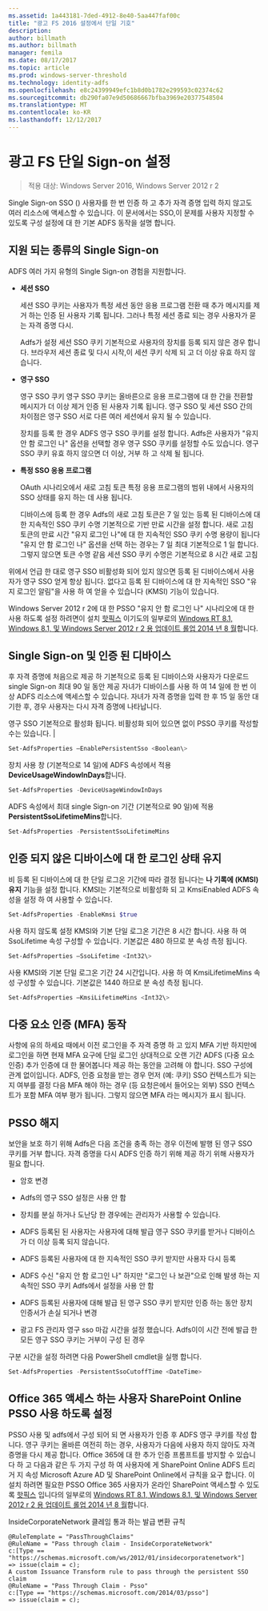 ```yaml
---
ms.assetid: 1a443181-7ded-4912-8e40-5aa447faf00c
title: "광고 FS 2016 설정에서 단일 기호"
description: 
author: billmath
ms.author: billmath
manager: femila
ms.date: 08/17/2017
ms.topic: article
ms.prod: windows-server-threshold
ms.technology: identity-adfs
ms.openlocfilehash: e8c24399949efc1b8d0b1782e299593c02374c62
ms.sourcegitcommit: db290fa07e9d50686667bfba3969e20377548504
ms.translationtype: MT
ms.contentlocale: ko-KR
ms.lasthandoff: 12/12/2017
---
```

# <a name="ad-fs-single-sign-on-settings"></a>광고 FS 단일 Sign-on 설정

>적용 대상: Windows Server 2016, Windows Server 2012 r 2

Single Sign-on SSO () 사용자를 한 번 인증 하 고 추가 자격 증명 입력 하지 않고도 여러 리소스에 액세스할 수 있습니다.  이 문서에서는 SSO,이 문제를 사용자 지정할 수 있도록 구성 설정에 대 한 기본 ADFS 동작을 설명 합니다.  

## <a name="supported-types-of-single-sign-on"></a>지원 되는 종류의 Single Sign-on

ADFS 여러 가지 유형의 Single Sign-on 경험을 지원합니다.  
  
-   **세션 SSO**  
  
     세션 SSO 쿠키는 사용자가 특정 세션 동안 응용 프로그램 전환 때 추가 메시지를 제거 하는 인증 된 사용자 기록 됩니다. 그러나 특정 세션 종료 되는 경우 사용자가 묻는 자격 증명 다시.  
  
     Adfs가 설정 세션 SSO 쿠키 기본적으로 사용자의 장치를 등록 되지 않은 경우 합니다. 브라우저 세션 종료 및 다시 시작,이 세션 쿠키 삭제 되 고 더 이상 유효 하지 않습니다.  
  
-   **영구 SSO**  
  
     영구 SSO 쿠키 영구 SSO 쿠키는 올바른으로 응용 프로그램에 대 한 간을 전환할 메시지가 더 이상 제거 인증 된 사용자 기록 됩니다. 영구 SSO 및 세션 SSO 간의 차이점은 영구 SSO 서로 다른 여러 세션에서 유지 될 수 있습니다.  
  
     장치를 등록 한 경우 ADFS 영구 SSO 쿠키를 설정 합니다. Adfs은 사용자가 "유지 안 함 로그인 나" 옵션을 선택할 경우 영구 SSO 쿠키를 설정할 수도 있습니다. 영구 SSO 쿠키 유효 하지 않으면 더 이상, 거부 하 고 삭제 될 됩니다.  
  
-   **특정 SSO 응용 프로그램**  
  
     OAuth 시나리오에서 새로 고침 토큰 특정 응용 프로그램의 범위 내에서 사용자의 SSO 상태를 유지 하는 데 사용 됩니다.  
  
     디바이스에 등록 한 경우 Adfs의 새로 고침 토큰은 7 일 있는 등록 된 디바이스에 대 한 지속적인 SSO 쿠키 수명 기본적으로 기반 만료 시간을 설정 합니다. 새로 고침 토큰의 만료 시간 "유지 로그인 나"에 대 한 지속적인 SSO 쿠키 수명 용량이 됩니다 "유지 안 함 로그인 나" 옵션을 선택 하는 경우는 7 일 최대 기본적으로 1 일 합니다. 그렇지 않으면 토큰 수명 같음 세션 SSO 쿠키 수명은 기본적으로 8 시간 새로 고침  
  
 위에서 언급 한 대로 영구 SSO 비활성화 되어 있지 않으면 등록 된 디바이스에서 사용자가 영구 SSO 얻게 항상 됩니다. 없다고 등록 된 디바이스에 대 한 지속적인 SSO "유지 로그인 알림"을 사용 하 여 얻을 수 있습니다 (KMSI) 기능이 있습니다. 
 
 Windows Server 2012 r 2에 대 한 PSSO "유지 안 함 로그인 나" 시나리오에 대 한 사용 하도록 설정 하려면이 설치 [핫픽스](https://support.microsoft.com/en-us/kb/2958298/) 이기도의 일부로의 [Windows RT 8.1, Windows 8.1, 및 Windows Server 2012 r 2 용 업데이트 롤업 2014 년 8 월](https://support.microsoft.com/en-us/kb/2975719)합니다.   
 
  
## <a name="single-sign-on-and-authenticated-devices"></a>Single Sign-on 및 인증 된 디바이스  
후 자격 증명에 처음으로 제공 하 기본적으로 등록 된 디바이스와 사용자가 다운로드 single Sign-on 최대 90 일 동안 제공 자녀가 디바이스를 사용 하 여 14 일에 한 번 이상 ADFS 리소스에 액세스할 수 있습니다.  자녀가 자격 증명을 입력 한 후 15 일 동안 대기한 후, 경우 사용자는 다시 자격 증명에 나타납니다.  

영구 SSO 기본적으로 활성화 됩니다. 비활성화 되어 있으면 없이 PSSO 쿠키를 작성할 수는 있습니다. |  

``` powershell
Set-AdfsProperties –EnablePersistentSso <Boolean\>
```     
  
장치 사용 창 (기본적으로 14 일)에 ADFS 속성에서 적용 **DeviceUsageWindowInDays**합니다.

``` powershell
Set-AdfsProperties -DeviceUsageWindowInDays
```   
ADFS 속성에서 최대 single Sign-on 기간 (기본적으로 90 일)에 적용 **PersistentSsoLifetimeMins**합니다.

``` powershell
Set-AdfsProperties -PersistentSsoLifetimeMins
```    

## <a name="keep-me-signed-in-for-unauthenticated-devices"></a>인증 되지 않은 디바이스에 대 한 로그인 상태 유지 
비 등록 된 디바이스에 대 한 단일 로그온 기간에 따라 결정 됩니다는 **나 기록에 (KMSI) 유지** 기능을 설정 합니다.  KMSI는 기본적으로 비활성화 되 고 KmsiEnabled ADFS 속성을 설정 하 여 사용할 수 있습니다.

``` powershell
Set-AdfsProperties -EnableKmsi $true  
```    

사용 하지 않도록 설정 KMSI와 기본 단일 로그온 기간은 8 시간 합니다.  사용 하 여 SsoLifetime 속성 구성할 수 있습니다.  기본값은 480 하므로 분 속성 측정 됩니다.  

``` powershell
Set-AdfsProperties –SsoLifetime <Int32\> 
```   

사용 KMSI와 기본 단일 로그온 기간 24 시간입니다.  사용 하 여 KmsiLifetimeMins 속성 구성할 수 있습니다.  기본값은 1440 하므로 분 속성 측정 됩니다.

``` powershell
Set-AdfsProperties –KmsiLifetimeMins <Int32\> 
```   

## <a name="multi-factor-authentication-mfa-behavior"></a>다중 요소 인증 (MFA) 동작  
사항에 유의 하세요 때에서 이전 로그인을 주 자격 증명 하 고 있지 MFA 기반 하지만에 로그인을 하면 현재 MFA 요구에 단일 로그인 상대적으로 오랜 기간 ADFS (다중 요소 인증) 추가 인증에 대 한 물어봅니다 제공 하는 동안을 고려해 야 합니다.  SSO 구성에 관계 없이입니다. ADFS, 인증 요청을 받는 경우 먼저 (예: 쿠키) SSO 컨텍스트가 되는지 여부를 결정 다음 MFA 해야 하는 경우 (등 요청은에서 들어오는 외부) SSO 컨텍스트가 포함 MFA 여부 평가 됩니다.  그렇지 않으면 MFA 라는 메시지가 표시 됩니다.  


  
## <a name="psso-revocation"></a>PSSO 해지  
 보안을 보호 하기 위해 Adfs은 다음 조건을 충족 하는 경우 이전에 발행 된 영구 SSO 쿠키를 거부 합니다. 자격 증명을 다시 ADFS 인증 하기 위해 제공 하기 위해 사용자가 필요 합니다. 
  
-   암호 변경  
  
-   Adfs의 영구 SSO 설정은 사용 안 함  
  
-   장치를 분실 하거나 도난당 한 경우에는 관리자가 사용할 수 있습니다.  
  
-   ADFS 등록된 된 사용자는 사용자에 대해 발급 영구 SSO 쿠키를 받거나 디바이스가 더 이상 등록 되지 않습니다.  
  
-   ADFS 등록된 사용자에 대 한 지속적인 SSO 쿠키 받지만 사용자 다시 등록  
  
-   ADFS 수신 "유지 안 함 로그인 나" 하지만 "로그인 나 보관"으로 인해 발생 하는 지속적인 SSO 쿠키 Adfs에서 설정을 사용 안 함  
  
-   ADFS 등록된 사용자에 대해 발급 된 영구 SSO 쿠키 받지만 인증 하는 동안 장치 인증서가 손실 되거나 변경  
  
-   광고 FS 관리자 영구 sso 마감 시간을 설정 했습니다. Adfs이이 시간 전에 발급 한 모든 영구 SSO 쿠키는 거부이 구성 된 경우  
  
 구분 시간을 설정 하려면 다음 PowerShell cmdlet을 실행 합니다.  
  

``` powershell
Set-AdfsProperties -PersistentSsoCutoffTime <DateTime>
```
  
## <a name="enable-psso-for-office-365-users-to-access-sharepoint-online"></a>Office 365 액세스 하는 사용자 SharePoint Online PSSO 사용 하도록 설정  
 PSSO 사용 및 adfs에서 구성 되어 되 면 사용자가 인증 후 ADFS 영구 쿠키를 작성 합니다. 영구 쿠키는 올바른 여전히 하는 경우, 사용자가 다음에 사용자 하지 않아도 자격 증명을 다시 제공 합니다. Office 365에 대 한 추가 인증 프롬프트를 방지할 수 있습니다 하 고 다음과 같은 두 가지 구성 하 여 사용자에 게 SharePoint Online ADFS 트리거 지 속성 Microsoft Azure AD 및 SharePoint Online에서 규칙을 요구 합니다.  이 설치 하려면 필요한 PSSO Office 365 사용자가 온라인 SharePoint 액세스할 수 있도록 [핫픽스](https://support.microsoft.com/en-us/kb/2958298/) 입니다의 일부로의 [Windows RT 8.1, Windows 8.1, 및 Windows Server 2012 r 2 용 업데이트 롤업 2014 년 8 월](https://support.microsoft.com/en-us/kb/2975719)합니다.  
  
 InsideCorporateNetwork 클레임 통과 하는 발급 변환 규칙  
  
```  
@RuleTemplate = "PassThroughClaims"  
@RuleName = "Pass through claim - InsideCorporateNetwork"  
c:[Type == "https://schemas.microsoft.com/ws/2012/01/insidecorporatenetwork"]  
=> issue(claim = c);   
A custom Issuance Transform rule to pass through the persistent SSO claim  
@RuleName = "Pass Through Claim - Psso"  
c:[Type == "https://schemas.microsoft.com/2014/03/psso"]  
=> issue(claim = c);  
  
```
  
  
    


